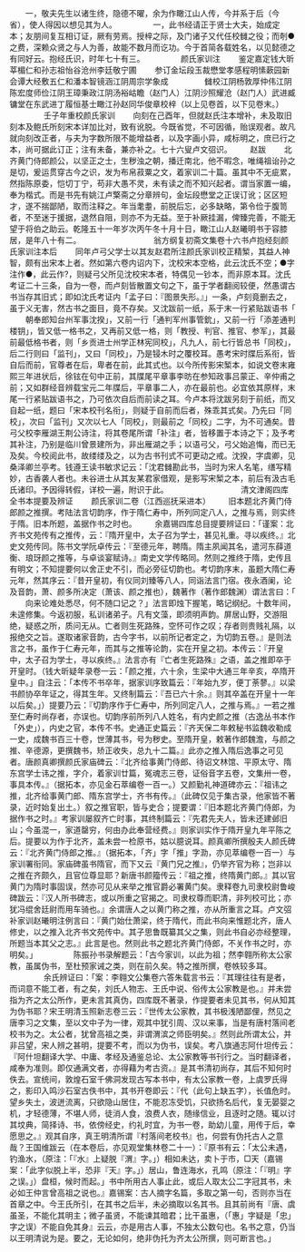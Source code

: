 <!-- { "loadSidebar": true } -->
　　一，敬夫先生以诸生终，隐德不曜，余为作瞰江山人传，今并系于后（今省），使人得因以想见其为人。
　　
　　一，此书经请正于贤士大夫，始成定本；友朋间复互相订证，厥有劳焉。授梓之际，及门诸子又代任校雠之役；而剞●之费，深赖众贤之与人为善，故能不数月而讫功。今于首简各载姓名，以见懿德之有同好云。抱经氏识，时年七十有三。
　　
　　颜氏家训注
　　鉴定嘉定钱大昕莘楣仁和孙志祖怡谷沧州李廷敬宁圃
　　参订金坛段玉裁懋堂孝感程明愫蔌园新会谭大经敷五仁和潘本智镜涵江阴周宗学象成
　　
　　雠校江阴杨敦厚仲伟江阴陈宏度师俭江阴王璋秉政江阴汤裕岵瞻（赵门人）江阴沙照耀沧（赵门人）武进臧镛堂在东武进丁履恒基士瞰江孙赵同华俊章校梓（以上见卷首，以下见卷末。）
　　
　　壬子年重校颜氏家训
　　向刻在己酉年，但就赵氏注本增补，未及取旧刻本及鲍氏所刻宋本详加比对，致有讹脱。今既省觉，不可因循，贻误观者。故凡就向刻改正者，与夫为字数所限不能增益者，以及字画小异，咸标明之，庶已行之本，尚可据此订正；注有未备，兼亦补之。七十六叟卢文弨识。
　　赵跋
　　北齐黄门侍郎颜公，以坚正之士，生秽浊之朝，播迁南北，他不暇念，唯绳祖诒孙之是切，爰运贯穿古今之识，发为布帛菽粟之文，着家训二十篇。虽其中不无疵累，然指陈原委，恺切丁宁，苟非大愚不灵，未有读之而不知兴起者。谓当家置一编，奉为楷式。而是书先有姚江卢檠斋之分章辨句，金坛段懋堂之正误订讹；区区短才，遂不揣鄙陋，取而注释之。年当耄耋，前脱后忘，必多缺略，第令俭于腹笥者，不至迷于援据，退然自阻，则亦不为无益。至于补厥挂漏，俾臻完善，不能无望于将伯之助云。乾隆五十一年岁次丙午冬十月十日，瞰江山人赵曦明书于容膝居，是年八十有二。
　　
　　
　　
　　翁方纲复初斋文集卷十六书卢抱经刻颜氏家训注本后
　　同年卢弓父学士以其友赵君所注颜氏家训校正精椠，其益人神智，颇有出宋本上者。然如第六卷内诏内下，沈校宋本空格，此云沈氏不空；●字注作●，此云作?，则疑弓父所见沈校宋本者，特偶见一钞本，而非原本耳。沈氏考证二十三条，自为一卷，而卢刻皆散置文句之下，虽于学者翻阅较便，然愚谓古书当存其旧式；即如沈氏考证内「孟子曰：『图景失形。』」一条，卢刻竟删去之，虽于义无害，然古书之面目，竟不存矣。又沈跋前一纸，系于末一行紧贴跋语书「
　　朝奉郎知台州军事沈揆」，又前一行「通判军州事管鈗」，又前一行「添差通判楼钥」，皆又低一格书之，又再前又低一格，则「教授、判官、推官、参军」，其最前最低格书者，则「乡贡进士州学正林宪同校」，凡九人，前七行皆总书「同校」，后二行则曰「监刊」，又曰「同校」，乃是锓木时之覆校耳。愚考宋时牒后系衔，皆自后而前，官尊者在后，卑者在前，此其式也。以今所传影宋椠本，如说文卷末雍熙三年进状后，徐铉在句中正前，其牒尾平章事李昉在参知政事吕蒙正、辛仲甫之前；又如群经音辨载宝元二年牒后，平章事二人，亦在最前也。必宜依其原样，末尾一行紧贴跋语书之，乃可依次自后而前读之耳。今卢本将沈跋另刻于前纸，而又自起一纸，题曰「宋本校刊名衔」，则疑于自前而后者，殊乖其式矣。乃先曰「同校」，次曰「监刊」又次以七人「同校」，则最前之「同校」二字，为不可通矣。昔弓父校李雁湖王荆公诗注，将其卷尾所谓「补注」者，皆移置于本诗之下；及予考其补注，乃别是临川曾景建所为，非出雁湖之手；以语弓父，弓父始追悔，而已无及矣。今校阅此书，故缕缕及之，以为古书刊式不可更动之戒。沈揆，字虞卿，见桑泽卿兰亭考。钱遵王读书敏求记云：「沈君雠勘此书，当时为宋人名笔，缮写精妙，古香袭人者也。未谷进士从其友某君家借观，是影写宋椠之本，前后有汲古毛氏诸印。予因得转假，详校一遍，附识于此。
　　
　　
　　
　　清文津阁四库全书本提要及辨证
　　颜氏家训二卷（江西巡抚采进本）
　　旧本题北齐黄门侍郎颜之推撰。考陆法言切韵序，作于隋仁寿中，所列同定八人，之推与焉，则实终于隋。旧本所题，盖据作书之时也。
　　余嘉锡四库总目提要辨证曰：「谨案：北齐书文苑传有之推传，云：『隋开皇中，太子召为学士，甚见礼重。寻以疾终。』北史文苑传同。陈书文学阮卓传云：『至德元年，聘隋。隋主夙闻其名，遣河东薛道衡、琅玡颜之推等，与卓谈宴赋诗。』南史文学传略同。然则之推终于隋，史传且有明文；不知提要何以舍正史不引，而必旁征切韵也。考切韵序末，虽题大隋仁寿元年，然其序云：『昔开皇初，有仪同刘臻等八人，同诣法言门宿。夜永酒阑，论及音韵，萧、颜多所决定（萧该、颜之推也），魏著作（著作郎魏渊）谓法言曰：「
　　向来论难处悉尽，何不随口记之？」法言即烛下握笔，略记纲纪。十数年间，未遑修集。今返初服，私训诸弟子。凡有文藻，即须明声韵。屏居山野，交游阻绝，疑惑之所，质问无从。亡者则生死路殊，空怀可作之叹；存者则贵贱礼隔，以报绝交之旨。遂取诸家音韵，古今字书，以前所记者定之，为切韵五卷。』是则法言之书，虽作于仁寿元年，而其与之推等论韵，实在开皇之初。本传云：『开皇中，太子召为学士，寻以疾终。』法言亦有『亡者生死路殊』之语，盖之推即卒于开皇时。（钱大昕疑年录卷一云：「颜之推，六十余，生梁中大通三年辛亥，卒隋开皇中。」自注云：「本传不书卒年，据家训序致篇云：『年始九岁，便丁荼蓼。』以梁书颜协卒年证之，得其生年。又终制篇云：『吾已六十余。』则其卒盖在开皇十一年以后矣。」）提要乃云：『切韵序作于仁寿中，所列同定八人，之推与焉。』一若之推至仁寿时尚存者，亦误也。切韵序前所列八人姓名，有内史颜之推（古逸丛书本作「外史」），内史之官，本传不书。史通正史篇云：『齐天保二年敕秘书监魏收勒成一史，成魏书百三十卷，世薄其书，号为秽史。至隋开皇，敕著作郎魏澹，与颜之推、辛德源，更撰魏书，矫正收失，总九十二篇。』此亦之推入隋后逸事之可见者。唐颜真卿撰颜氏家庙碑云：『北齐给事黄门侍郎、待诏文林馆、平原太守、隋东宫学士讳之推，字介，着家训廿篇，冤魂志三卷，证俗音字五卷，文集卅一卷，事具本传。』（据拓本，亦见金石萃编卷一百一。）又颜勤礼神道碑亦云：『祖讳之推，北齐给事黄门郎、隋东宫学士，齐书有传。』（此碑仅见于集古录，他家皆不著录，近时始复出土。）叙之推官职，皆与史合；提要谓：『旧本题北齐黄门侍郎，为据作书之时。』考家训屡叙齐亡时事，其终制篇云：『先君先夫人，皆未还建邺旧山；今虽混一，家道罄穷，何由办此奉营经费。』则家训实作于隋开皇九年平陈之后。提要以为作于北齐，盖未尝一检原书，姑以臆说耳。颜真卿所撰殷夫人颜氏碑云：『北齐黄门侍郎之推。』（据拓本，「齐」字「推」字泐，亦见萃编卷一百一）与家训署衔同。家庙碑虽书隋官，而下又云『黄门兄之推』，仍举齐官为称；岂非以之推在齐颇久，且官位尊显耶？新唐书颜籀传云：『祖之推，终隋黄门郎。』其以官黄门为隋时事固误，然亦可见从来举之推官爵必署黄门矣。隶释卷九司隶校尉鲁峻碑跋云：『汉人所书碑志，或以所重之官揭之。司隶权尊而职清，非列校可比；亦犹冯绲舍廷尉而用车骑也。』余谓唐人之以黄门称之推，亦从所重言之耳。卢文弨补家训赵曦明注例言曰：『黄门始仕萧梁，终于隋代，而此书向来惟题北齐，唐人修史，以之推入北齐书文苑传中。其子思鲁既纂其父之集，则此书自必亦经整理，所题当本其父之志。』此言是也。然则此书之题北齐黄门侍郎，不关作书之时，亦明矣。」
　　
　　陈振孙书录解题云：「古今家训，以此为祖；然李翱所称太公家教，虽属伪书，至杜预家诫之类，则在前久矣。特之推所撰，卷帙较多耳。
　　
　　余氏辨证曰：「案：李翱文公集卷六答朱载言书云：『其理往往有是者，而词意不能工者，有之矣，刘氏人物志、王氏中说、俗传太公家教是也。』并未尝指为齐之太公所作，更未言其真伪，四库既不著录，作提要者未见其书，何从知其为伪书耶？宋王明清玉照新志卷三云：『世传太公家教，其书极浅陋鄙俚，然见之唐李习之文集，至以文中子为一律，观其中犹引周、汉以来事，当是有唐村落间老校书为之。太公者，犹曾高祖之类，非谓渭滨之师臣明矣。』然则此所谓太公，并非吕望，宋人辨之甚明，提要不考，而以为伪书，误矣。考八旗通志阿什坦传云：『阿什坦翻译大学、中庸、孝经及通鉴总论、太公家教等书刊行之。当时翻译者，咸奉为准则。即仅通满文者，亦得藉为考古资。』是其书清初尚存，其后不知何时佚去。宣统间，敦煌石室千佛洞发现古写本书中，有太公家教一卷，上虞罗氏得之，影印入鸣沙石室古佚书中，其书开卷即云：『代（此句上缺五字），长值危时。望乡失土，波迸流离，只欲隐山居住，不能忍冻受饥，只欲扬名后代，复无晏婴之机，才轻德薄，不堪人师，徒消人食，浪费人衣，随缘信业，且逐时之随。辄以讨其坟典，简择诗、书，依傍经史，约礼时宜，为书一卷，助幼儿童，用传于后，幸愿思之。』观其自序，真王明清所谓『村落间老校书』也，何尝有伪托古人之意哉？王国维跋云（在本卷后，亦见观堂集林卷二十一）：『原书有云：「太公未遇，钓渔水，（原注：「『水』上疑脱『渭』字。」）相如未达，卖卜于市，□天（嘉锡案：「此字似脱上半，恐非『天』字。」）居山，鲁连海水，孔鸣（原注：「『明』字之误。」）盘桓，候时而起。」书中所用古人事止此，或后人取太公二字冠其书，未必如王仲言曾高祖之说也。』嘉锡案：古人摘字名篇，多取之第一句，否则亦当在首章之中。今王氏所引，在其书之后半，未必摘取以名其书。且其前尚有『唐、虞虽圣，不能化其明主；微子虽贤，不能谏其暗君；比干虽惠，（「惠」字疑是「忠」字之误）不能自免其身』云云，亦是用古人事，不独太公数句也。名书之意，仍当以王明清说为是。要之，无论如何，绝非伪托为齐太公所撰，则可断言也。」
　　
